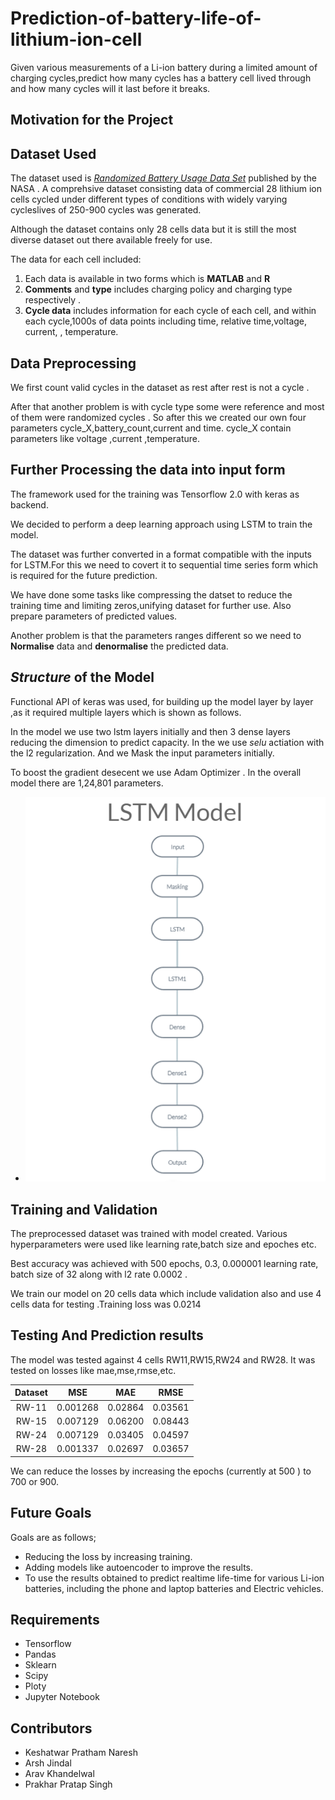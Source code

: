 # Prediction-of-battery-life-of-lithium-ion-cell #
 Given various measurements of a Li-ion battery during a limited amount of charging cycles,predict how many cycles has a battery cell lived through and how many cycles will it last before it breaks.

## Motivation for the Project ##

## Dataset Used ##
  The dataset used is [*Randomized Battery Usage Data Set*](https://ti.arc.nasa.gov/tech/dash/groups/pcoe/prognostic-data-repository/publications/#batteryrnddischarge) published by the NASA . A comprehsive dataset consisting data of commercial 28 lithium ion cells cycled under different types of conditions with widely varying cycleslives of 250-900 cycles was generated.
  
  Although the dataset contains only 28 cells data but it is still the most diverse dataset out there available freely for use.
  
  The data for each cell included:
  1. Each data is available in two forms which is **MATLAB** and **R**
  2. **Comments** and **type** includes  charging policy and charging type respectively .
  3. **Cycle data** includes information for each cycle of each cell, and within each cycle,1000s of data points including time, relative time,voltage, current, , temperature.

## Data Preprocessing ##
We first count valid cycles in the dataset as rest after rest is not a cycle .

After that another problem is with cycle type some were reference and most of them were randomized cycles . 
So after this we created our own four parameters cycle_X,battery_count,current and time. cycle_X contain parameters like voltage ,current ,temperature.

## Further Processing the data into input form ##
The framework used for the training was Tensorflow 2.0 with keras as backend.

We decided to perform a deep learning approach using LSTM to train the model.

The dataset was further converted in a format compatible with the inputs for LSTM.For this we need to covert it to sequential time series form which is required for the future prediction.

We have done some tasks like compressing the datset to reduce the training time and limiting zeros,unifying dataset for further use. Also prepare parameters of predicted values.

Another problem is that the parameters ranges different so we need to **Normalise** data and **denormalise** the predicted data.

## *Structure* of the Model ##
Functional API of keras was used, for building up the model layer by layer ,as it required multiple layers which is shown as follows.

In the model we use two lstm layers initially and then 3 dense layers reducing the dimension to predict capacity. In  the we use *selu* actiation with the l2 regularization. And we Mask the input parameters initially.

To boost the gradient desecent we use Adam Optimizer . In the overall model there are 1,24,801 parameters.

- ![](/images/Model.png)

## Training and Validation ## 
The preprocessed dataset was trained with model created. Various hyperparameters were used like learning rate,batch size and epoches etc.

Best accuracy was achieved with 500 epochs, 0.3, 0.000001 learning rate, batch size of 32 along with l2 rate 0.0002 .

We train our model on 20 cells data which include validation also and use 4 cells data for testing .Training loss was 0.0214

## Testing And Prediction results ##

The model was tested against 4 cells RW11,RW15,RW24 and RW28.
It was tested on losses like mae,mse,rmse,etc.

Dataset | MSE | MAE | RMSE
| :---: | :---: | :---: | :---:
RW-11  | 0.001268 | 0.02864 | 0.03561
RW-15  | 0.007129 | 0.06200 | 0.08443
RW-24  | 0.007129 | 0.03405 | 0.04597
RW-28  | 0.001337 | 0.02697 | 0.03657

We can reduce the losses by increasing the epochs (currently at 500 ) to 700 or 900.


## Future Goals ##
Goals are as follows;
* Reducing the loss by increasing training.
* Adding models like autoencoder to improve the results.
* To use the results obtained to predict realtime life-time for various Li-ion batteries, including the phone and laptop batteries and Electric vehicles.

## Requirements ##
* Tensorflow
* Pandas
* Sklearn
* Scipy
* Ploty
* Jupyter Notebook

## Contributors ##
* Keshatwar Pratham Naresh 
* Arsh Jindal
* Arav Khandelwal
* Prakhar Pratap Singh

